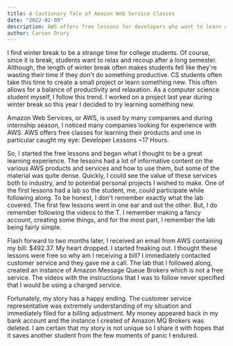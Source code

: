 ```yaml
---
title: A Cautionary Tale of Amazon Web Service Classes
date: "2022-02-09"
description: AWS offers free lessons for developers who want to learn about their products. Just be careful when following the lab tutorial and use software that is not free. 
author: Carson Drury
---
```


I find winter break to be a strange time for college students. Of course, since it is break, students want to relax and recoup after a long semester. Although, the length of winter break often makes students fell like they're wasting their time if they don't do something productive. CS students often take this time to create a small project or learn something new. This often allows for a balance of productivity and relaxation. As a computer science student myself, I follow this trend. I worked on a project last year during winter break so this year I decided to try learning something new. 

Amazon Web Services, or AWS, is used by many companies and during internship season, I noticed many companies looking for experience with AWS. AWS offers free classes for learning their products and one in particular caught my eye: Developer Lessons ~17 Hours. 

So, I started the free lessons and began what I thought to be a great learning experience. The lessons had a lot of informative content on the various AWS products and services and how to use them, but some of the material was quite dense. Quickly, I could see the value of these services both to industry, and to potential personal projects I wished to make. One of the first lessons had a lab so the student, me, could participate while following along. To be honest, I don't remember exactly what the lab covered. The first few lessons went in one ear and out the other. But, I do remember following the videos to the T. I remember making a fancy account, creating some things, and for the most part, I remember the lab being fairly simple. 

Flash forward to two months later, I received an email from AWS containing my bill: $492.37. My heart dropped. I started freaking out. I thought these lessons were free so why am I receiving a bill? I immediately contacted customer service and they gave me a call. 
The lab that I followed along, created an instance of Amazon Message Queue Brokers which is not a free service. The videos with the instructions that I was to follow never specified that I would be using a charged service. 

Fortunately, my story has a happy ending. The customer service representative was extremely understanding of my situation and immediately filed for a billing adjustment. My money appeared back in my bank account and the instance I created of Amazon MQ Brokers was deleted. I am certain that my story is not unique so I share it with hopes that it saves another student from the few moments of panic I endured. 
